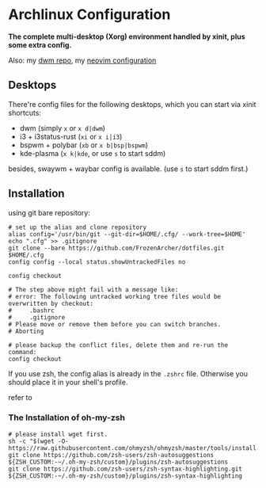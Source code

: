 # Archlinux Configuration

**The complete multi-desktop (Xorg) environment handled by xinit, plus some extra config.**

Also: my [dwm repo](https://github.com/FrozenArcher/dwm.git), my [neovim configuration](https://github.com/FrozenArcher/nvim-config.git)

## Desktops

There're config files for the following desktops, which you can start via xinit shortcuts:

* dwm (simply `x` or `x d|dwm`)
* i3 + i3status-rust (`xi` or `x i|i3`)
* bspwm + polybar (`xb` or `x b|bsp|bspwm`)
* kde-plasma (`x k|kde`, or use `s` to start sddm)

besides, swaywm + waybar config is available. (use `s` to start sddm first.)

## Installation

using git bare repository:

```
# set up the alias and clone repository
alias config='/usr/bin/git --git-dir=$HOME/.cfg/ --work-tree=$HOME'
echo ".cfg" >> .gitignore
git clone --bare https://github.com/FrozenArcher/dotfiles.git $HOME/.cfg
config config --local status.showUntrackedFiles no

config checkout

# The step above might fail with a message like:
# error: The following untracked working tree files would be overwritten by checkout:
#     .bashrc
#     .gitignore
# Please move or remove them before you can switch branches.
# Aborting

# please backup the conflict files, delete them and re-run the command:
config checkout
```

If you use zsh, the config alias is already in the `.zshrc` file.
Otherwise you should place it in your shell's profile.

refer to [](https://www.atlassian.com/git/tutorials/dotfiles)

### The Installation of oh-my-zsh

```
# please install wget first.
sh -c "$(wget -O- https://raw.githubusercontent.com/ohmyzsh/ohmyzsh/master/tools/install.sh)"
git clone https://github.com/zsh-users/zsh-autosuggestions ${ZSH_CUSTOM:-~/.oh-my-zsh/custom}/plugins/zsh-autosuggestions
git clone https://github.com/zsh-users/zsh-syntax-highlighting.git ${ZSH_CUSTOM:-~/.oh-my-zsh/custom}/plugins/zsh-syntax-highlighting
```
